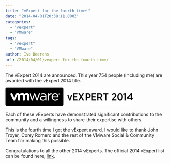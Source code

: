```yaml
---
title: "vExpert for the fourth time!"
date: "2014-04-01T20:38:11.000Z"
categories: 
  - "vexpert"
  - "VMware"
tags: 
  - "vexpert"
  - "VMware"
author: Ivo Beerens
url: /2014/04/01/vexpert-for-the-fourth-time/
---
```


The vExpert 2014 are announced. This year 754 people (including me) are awarded with the vExpert 2014 title.

![VMware-vExpert-2014-400x57](images/VMware-vExpert-2014-400x57.png)

Each of these vExperts have demonstrated significant contributions to the community and a willingness to share their expertise with others.

This is the fourth time I got the vExpert award. I would like to thank John Troyer, Corey Romero and the rest of the VMware Social & Community Team for making this possible.

Congratulations to all the other 2014 vExperts. The official 2014 vExpert list can be found here, [link](http://blogs.VMware.com/vmtn/2014/04/vexpert-2014-announcement.html).
